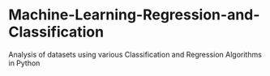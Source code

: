 # Machine-Learning-Regression-and-Classification
Analysis of datasets using various Classification and Regression Algorithms in Python
